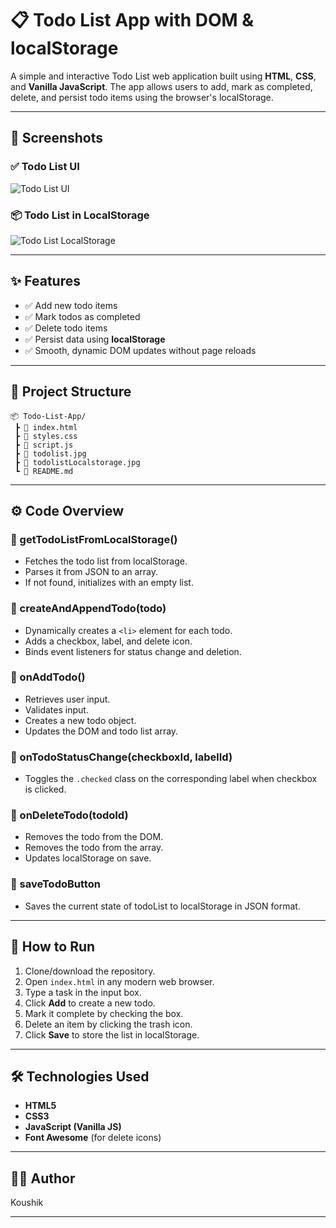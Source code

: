 
# 📋 Todo List App with DOM & localStorage

A simple and interactive Todo List web application built using **HTML**, **CSS**, and **Vanilla JavaScript**. The app allows users to add, mark as completed, delete, and persist todo items using the browser's localStorage.

---

## 📸 Screenshots

### ✅ Todo List UI  
![Todo List UI](todolist.jpg)

### 📦 Todo List in LocalStorage  
![Todo List LocalStorage](todolistLocalstorage.jpg)

---

## ✨ Features

- ✅ Add new todo items
- ✅ Mark todos as completed
- ✅ Delete todo items
- ✅ Persist data using **localStorage**
- ✅ Smooth, dynamic DOM updates without page reloads

---

## 📁 Project Structure

```plaintext
📦 Todo-List-App/
 ┣ 📄 index.html
 ┣ 📄 styles.css
 ┣ 📄 script.js
 ┣ 📄 todolist.jpg
 ┣ 📄 todolistLocalstorage.jpg
 ┗ 📄 README.md
```

---

## ⚙️ Code Overview

### 📌 getTodoListFromLocalStorage()
- Fetches the todo list from localStorage.
- Parses it from JSON to an array.
- If not found, initializes with an empty list.

### 📌 createAndAppendTodo(todo)
- Dynamically creates a `<li>` element for each todo.
- Adds a checkbox, label, and delete icon.
- Binds event listeners for status change and deletion.

### 📌 onAddTodo()
- Retrieves user input.
- Validates input.
- Creates a new todo object.
- Updates the DOM and todo list array.

### 📌 onTodoStatusChange(checkboxId, labelId)
- Toggles the `.checked` class on the corresponding label when checkbox is clicked.

### 📌 onDeleteTodo(todoId)
- Removes the todo from the DOM.
- Removes the todo from the array.
- Updates localStorage on save.

### 📌 saveTodoButton
- Saves the current state of todoList to localStorage in JSON format.

---

## 🚀 How to Run

1. Clone/download the repository.
2. Open `index.html` in any modern web browser.
3. Type a task in the input box.
4. Click **Add** to create a new todo.
5. Mark it complete by checking the box.
6. Delete an item by clicking the trash icon.
7. Click **Save** to store the list in localStorage.

---

## 🛠️ Technologies Used

- **HTML5**
- **CSS3**
- **JavaScript (Vanilla JS)**
- **Font Awesome** (for delete icons)

---

## 👨‍💻 Author

Koushik

---
